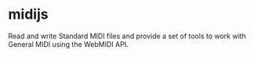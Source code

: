 # midijs

Read and write Standard MIDI files and provide a set of tools to work with General MIDI using the WebMIDI API.